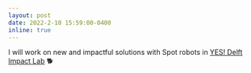 ```yaml
---
layout: post
date: 2022-2-10 15:59:00-0400
inline: true
---
```


I will work on new and impactful solutions with Spot robots in [YES! Delft Impact Lab](https://www.yesdelftimpactlab.com/) 🐕
